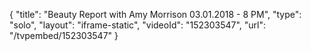 {
    "title": "Beauty Report with Amy Morrison 03.01.2018 - 8 PM",
    "type": "solo",
    "layout": "iframe-static",
    "videoId": "152303547",
    "url": "\/tvpembed\/152303547"
}